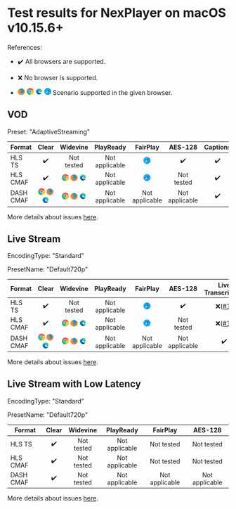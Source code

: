 # Test results for NexPlayer on macOS v10.15.6+

References:

- ✔️ All browsers are supported.

- ❌ No browser is supported.

- ![firefox](../../icons/firefox.png) ![chrome](../../icons/chrome.png) ![edge-new](../../icons/edge-new.png) ![safari](../../icons/safari.png) Scenario supported in the given browser.

## VOD

Preset: "AdaptiveStreaming"

| Format | Clear | Widevine | PlayReady | FairPlay | AES-128 | Captions |
| --------- | :---: | :----------------------------------------------------------: | :------: | :----------------------------------------------------------: | :------: | :------: |
| HLS TS    | ✔️ | Not tested | Not applicable | ![safari](../../icons/safari.png) | ✔️ | ✔️ |
| HLS CMAF  | ✔️ | ![chrome](../../icons/chrome.png) ![firefox](../../icons/firefox.png) ![newedge](../../icons/edge-new.png) | Not applicable | ![safari](../../icons/safari.png) | Not tested | ✔️ |
| DASH CMAF | ![chrome](../../icons/chrome.png) ![firefox](../../icons/firefox.png) ![newedge](../../icons/edge-new.png) | ![chrome](../../icons/chrome.png) ![firefox](../../icons/firefox.png) ![newedge](../../icons/edge-new.png) | Not applicable | Not applicable | Not applicable | ✔️ |

More details about issues [here](issues.md).

## Live Stream

EncodingType: "Standard"

PresetName: "Default720p"

| Format | Clear | Widevine | PlayReady | FairPlay | AES-128 | Live Transcription |
| --------- | :---: | :----------------------------------------------------------: | :------: | :----------------------------------------------------------: | :------: | :------: |
| HLS TS    | ✔️ | Not tested | Not applicable | ![safari](../../icons/safari.png) | ✔️ | ❌([#1](issues.md#issue-1)) |
| HLS CMAF  | ✔️ | ![chrome](../../icons/chrome.png) ![firefox](../../icons/firefox.png) ![newedge](../../icons/edge-new.png) | Not applicable | ![safari](../../icons/safari.png) | Not tested | ❌([#1](issues.md#issue-1)) |
| DASH CMAF | ![chrome](../../icons/chrome.png) ![firefox](../../icons/firefox.png) ![newedge](../../icons/edge-new.png) | ![chrome](../../icons/chrome.png) ![firefox](../../icons/firefox.png) ![newedge](../../icons/edge-new.png) | Not applicable | Not applicable | Not applicable | ✔️ |


More details about issues [here](issues.md).

## Live Stream with Low Latency

EncodingType: "Standard"

PresetName: "Default720p"

| Format | Clear | Widevine | PlayReady | FairPlay | AES-128 |
| --------- | :---: | :----------------------------------------------------------: | :------: | :----------------------------------------------------------: | :------: |
| HLS TS    | ✔️ | Not tested | Not applicable | Not tested | Not tested | 
| HLS CMAF  | ✔️ | Not tested | Not applicable | Not tested | Not tested | 
| DASH CMAF | ✔️ | Not tested | Not applicable | Not applicable | Not applicable | 

More details about issues [here](issues.md).